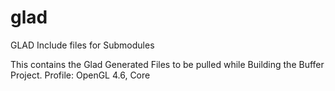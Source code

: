 # glad
GLAD Include files for Submodules

This contains the Glad Generated Files to be pulled while Building the Buffer Project.
Profile: OpenGL 4.6, Core

